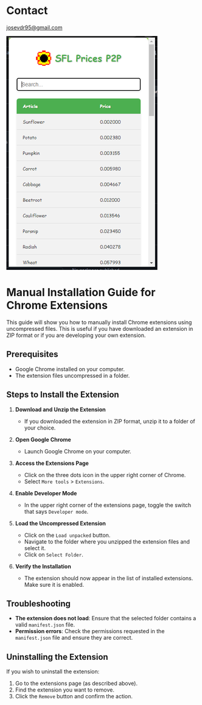 # Contact
josevdr95@gmail.com

![SFL Prices P2P](images/app.png)

# Manual Installation Guide for Chrome Extensions

This guide will show you how to manually install Chrome extensions using uncompressed files. This is useful if you have downloaded an extension in ZIP format or if you are developing your own extension.

## Prerequisites

- Google Chrome installed on your computer.
- The extension files uncompressed in a folder.

## Steps to Install the Extension

1. **Download and Unzip the Extension**
   - If you downloaded the extension in ZIP format, unzip it to a folder of your choice.

2. **Open Google Chrome**
   - Launch Google Chrome on your computer.

3. **Access the Extensions Page**
   - Click on the three dots icon in the upper right corner of Chrome.
   - Select `More tools` > `Extensions`.

4. **Enable Developer Mode**
   - In the upper right corner of the extensions page, toggle the switch that says `Developer mode`.

5. **Load the Uncompressed Extension**
   - Click on the `Load unpacked` button.
   - Navigate to the folder where you unzipped the extension files and select it.
   - Click on `Select Folder`.

6. **Verify the Installation**
   - The extension should now appear in the list of installed extensions. Make sure it is enabled.

## Troubleshooting

- **The extension does not load**: Ensure that the selected folder contains a valid `manifest.json` file.
- **Permission errors**: Check the permissions requested in the `manifest.json` file and ensure they are correct.

## Uninstalling the Extension

If you wish to uninstall the extension:

1. Go to the extensions page (as described above).
2. Find the extension you want to remove.
3. Click the `Remove` button and confirm the action.